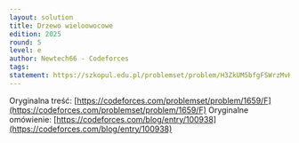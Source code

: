 ```yaml
---
layout: solution
title: Drzewo wieloowocowe
edition: 2025
round: 5
level: e
author: Newtech66 - Codeforces
tags:
statement: https://szkopul.edu.pl/problemset/problem/H3ZkUM5bfgFSWrzMvH6lgLnX/site/
---
```


Oryginalna treść: [https://codeforces.com/problemset/problem/1659/F](https://codeforces.com/problemset/problem/1659/F)
Oryginalne omówienie: [https://codeforces.com/blog/entry/100938](https://codeforces.com/blog/entry/100938)
